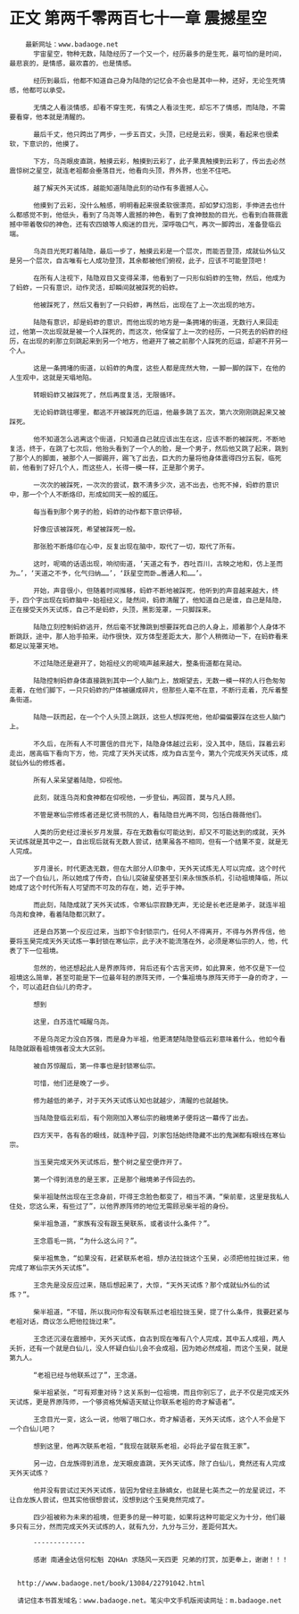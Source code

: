 # 正文 第两千零两百七十一章 震撼星空
        最新网址：www.badaoge.net
          宇宙星空，物种无数，陆隐经历了一个又一个，经历最多的是生死，最可怕的是时间，最悲哀的，是情感，最欢喜的，也是情感。
      
          经历到最后，他都不知道自己身为陆隐的记忆会不会也是其中一种，还好，无论生死情感，他都可以承受。
      
          无情之人看淡情感，却看不穿生死，有情之人看淡生死，却忘不了情感，而陆隐，不需要看穿，他本就是清醒的。
      
          最后千丈，他只跨出了两步，一步五百丈，头顶，已经是云彩，很美，看起来也很柔软，下意识的，他摸了。
      
          下方，乌尧眼皮直跳，触摸云彩，触摸到云彩了，此子果真触摸到云彩了，传出去必然震惊树之星空，就连老祖都会垂落目光，他看向头顶，界外界，也坐不住吧。
      
          越了解天外天试炼，越能知道陆隐此刻的动作有多震撼人心。
      
          他摸到了云彩，没什么触感，明明看起来很柔软很漂亮，却如梦幻泡影，手伸进去也什么都感觉不到，他低头，看到了乌尧等人震撼的神色，看到了食神鼓励的目光，也看到白薇薇震撼中带着敬仰的神色，还有农四娘等人痴迷的目光，深呼吸口气，再次一脚跨出，准备登临云端。
      
          乌尧目光死盯着陆隐，最后一步了，触摸云彩是一个层次，而能否登顶，成就仙外仙又是另一个层次，自古唯有七人成功登顶，其余都被他们俯视，此子，应该不可能登顶吧！
      
          在所有人注视下，陆隐双目又变得呆滞，他看到了一只形似蚂蚱的生物，然后，他成为了蚂蚱，一只有意识，动作灵活，却瞬间就被踩死的蚂蚱。
      
          他被踩死了，然后又看到了一只蚂蚱，再然后，出现在了上一次出现的地方。
      
          陆隐有意识，却是蚂蚱的意识，而他出现的地方是一条拥堵的街道，无数行人来回走过，他第一次出现就是被一个人踩死的，而这次，他保留了上一次的经历，一只死去的蚂蚱的经历，在出现的刹那立刻跳起来到另一个地方，他避开了被之前那个人踩死的厄运，却避不开另一个人。
      
          这是一条拥堵的街道，以蚂蚱的角度，这些人都是庞然大物，一脚一脚的踩下，在他的人生观中，这就是天塌地陷。
      
          转眼蚂蚱又被踩死了，然后再度复活，无限循环。
      
          无论蚂蚱跳往哪里，都逃不开被踩死的厄运，他最多跳了五次，第六次刚刚跳起来又被踩死。
      
          他不知道怎么逃离这个街道，只知道自己就应该出生在这，应该不断的被踩死，不断地复活，终于，在跳了七次后，他抬头看到了一个人的脸，是一个男子，然后他又跳了起来，跳到了那个人的脚面，被那个人一脚踢开，踢飞了出去，巨大的力量将他身体震得四分五裂，临死前，他看到了好几个人，而这些人，长得一模一样，正是那个男子。
      
          一次次的被踩死，一次次的尝试，数不清多少次，逃不出去，也死不掉，蚂蚱的意识中，那一个个人不断烙印，形成如同天一般的威压。
      
          每当看到那个男子的脸，蚂蚱的动作都下意识停顿，
      
          好像应该被踩死，希望被踩死一般。
      
          那张脸不断烙印在心中，反复出现在脑中，取代了一切，取代了所有。
      
          这时，呢喃的话语出现，响彻街道，‘天道之有予，吞吐百川，古映之地和，仿上圣而为…’，‘天道之不予，化气归纳……’，‘跃星空而卧…善通人和……’。
      
          开始，声音很小，但随着时间推移，蚂蚱不断地被踩死，他听到的声音越来越大，终于，四个字出现在蚂蚱脑中-始祖经义，陡然间，蚂蚱清醒了，他知道自己是谁，自己是陆隐，正在接受天外天试炼，自己不是蚂蚱，头顶，黑影笼罩，一只脚踩来。
      
          陆隐立刻控制蚂蚱逃开，然后毫不犹豫跳到想要踩死自己的人身上，顺着那个人身体不断跳跃，途中，那人抬手拍来，动作很快，双方体型差距太大，那个人稍微动一下，在蚂蚱看来都足以笼罩天地。
      
          不过陆隐还是避开了，始祖经义的呢喃声越来越大，整条街道都在晃动。
      
          陆隐控制蚂蚱身体直接跳到其中一个人脑门上，放眼望去，无数一模一样的人行色匆匆走着，在他们脚下，一只只蚂蚱的尸体被碾成碎片，但那些人毫不在意，不断行走着，充斥着整条街道。
      
          陆隐一跃而起，在一个个人头顶上跳跃，这些人想踩死他，他却偏偏要踩在这些人脑门上。
      
          不久后，在所有人不可置信的目光下，陆隐身体越过云彩，没入其中，随后，踩着云彩走出，居高临下看向下方，他，完成了天外天试炼，成为自古至今，第九个完成天外天试炼，成就仙外仙的修炼者。
      
          所有人呆呆望着陆隐，仰视他。
      
          此刻，就连乌尧和食神都在仰视他，一步登仙，再回首，莫与凡人顾。
      
          不管是寒仙宗修炼者还是忆贤书院的人，看陆隐目光再不同，包括白薇薇他们。
      
          人类的历史经过漫长岁月发展，存在无数看似可能达到，却又不可能达到的成就，天外天试炼就是其中之一，自出现后就有无数人尝试，结果虽各不相同，但有一个结果不变，就是无人完成。
      
          岁月漫长，时代更迭无数，但在大部分人印象中，天外天试炼无人可以完成，这个时代出了一个白仙儿，所以她成了传奇，白仙儿突破星使甚至引来永恒族杀机，引动祖境降临，所以她成了这个时代所有人可望而不可及的存在，她，近乎于神。
      
          而此刻，陆隐成就了天外天试炼，令寒仙宗寂静无声，无论是长老还是弟子，就连半祖乌尧和食神，看着陆隐都沉默了。
      
          还是白苏第一个反应过来，当即下令封锁宗门，任何人不得离开，不得与外界传信，他要将玉昊完成天外天试炼一事封锁在寒仙宗，此子决不能流落在外，必须是寒仙宗的人，他，代表了下一位祖境。
      
          忽然的，他还想起此人是界原阵师，背后还有个古言天师，如此算来，他不仅是下一位祖境这么简单，甚至可能是下一位最年轻的原阵天师，一个集祖境与原阵天师于一身的奇才，一个，可以追赶白仙儿的奇才。
      
          想到
      
          这里，白苏连忙喊醒乌尧。
      
          不是乌尧定力没白苏强，而是身为半祖，他更清楚陆隐登临云彩意味着什么，他如今看陆隐就跟看祖境强者没太大区别。
      
          被白苏惊醒后，第一件事也是封锁寒仙宗。
      
          可惜，他们还是晚了一步。
      
          修为越低的弟子，对于天外天试炼认知也就越少，清醒的也就越快。
      
          当陆隐登临云彩后，有个刚刚加入寒仙宗的融境弟子便将这一幕传了出去。
      
          四方天平，各有各的眼线，就连种子园，刘家包括始终隐藏不出的鬼渊都有眼线在寒仙宗。
      
          当玉昊完成天外天试炼后，整个树之星空便炸开了。
      
          第一个得到消息的是王家，正是那个融境弟子传回去的。
      
          柴半祖陡然出现在王念身前，吓得王念脸色都变了，相当不满，“柴前辈，这里是我私人住处，您这么来，有些过了”，以他界原阵师的地位无需顾忌柴半祖的身份。
      
          柴半祖急道，“家族有没有跟玉昊联系，或者谈什么条件？”。
      
          王念眉毛一挑，“为什么这么问？”。
      
          柴半祖焦急，“如果没有，赶紧联系老祖，想办法拉拢这个玉昊，必须把他拉拢过来，他完成了寒仙宗天外天试炼”。
      
          王念先是没反应过来，随后想起来了，大惊，“天外天试炼？那个成就仙外仙的试炼？”。
      
          柴半祖道，“不错，所以我问你有没有联系过老祖拉拢玉昊，提了什么条件，我要赶紧与老祖对话，商议怎么把他拉拢过来”。
      
          王念还沉浸在震撼中，天外天试炼，自古到现在唯有八个人完成，其中五人成祖，两人夭折，还有一个就是白仙儿，没人怀疑白仙儿会不会成祖，因为她必然成祖，而这个玉昊，就是第九人。
      
          “老祖已经与他联系过了”，王念道。
      
          柴半祖紧张，“可有郑重对待？这关系到一位祖境，而且你别忘了，此子不仅是完成天外天试炼，更是界原阵师，一个够资格凭解语天赋让你联系老祖的奇才解语者”。
      
          王念目光一变，这么一说，他咽了咽口水，奇才解语者，天外天试炼，这个人不会是下一个白仙儿吧？
      
          想到这里，他再次联系老祖，“我现在就联系老祖，必将此子留在我王家”。
      
          另一边，白龙族得到消息，龙天眼皮直跳，天外天试炼，除了白仙儿，竟然还有人完成天外天试炼？
      
          他并没有尝试过天外天试炼，皆因为曾经主脉嫡女，也就是七英杰之一的龙星说过，不让白龙族人尝试，但其实他很想尝试，没想到这个玉昊竟然完成了。
      
          四少祖被称为未来的祖境，但更多的是一种可能，如果将这种可能定义为十分，他们最多只有三分，然而完成天外天试炼的人，就有九分，九分与三分，差距何其大。
      
          -------------
      
          感谢 南通金达信何松魁 ZQHAn 求随风一天四更 兄弟的打赏，加更奉上，谢谢！！！
      
      
      http://www.badaoge.net/book/13084/22791042.html
      
      请记住本书首发域名：www.badaoge.net。笔尖中文手机版阅读网址：m.badaoge.net